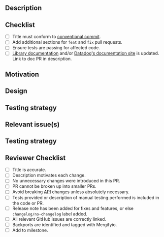 ## Description
<!-- Briefly describe the change and why it was required. -->

<!-- If this is a breaking change, explain why it is necessary. Breaking changes must append `!` after the type/scope. See https://ddtrace.readthedocs.io/en/stable/contributing.html for more details. -->

## Checklist
- [ ] Title must conform to [conventional commit](https://github.com/conventional-changelog/commitlint/tree/master/%40commitlint/config-conventional).
- [ ] Add additional sections for `feat` and `fix` pull requests.
- [ ] Ensure tests are passing for affected code.
- [ ] [Library documentation](https://github.com/DataDog/dd-trace-py/tree/1.x/docs) and/or [Datadog's documentation site](https://github.com/DataDog/documentation/) is updated. Link to doc PR in description.

<!-- Copy and paste the relevant snippet based on the type of pull request -->

<!-- START feat -->

## Motivation
<!-- Expand on why the change is required, include relevant context for reviewers -->

## Design 
<!-- Include benefits from the change as well as possible drawbacks and trade-offs -->

## Testing strategy
<!-- Describe the automated tests and/or the steps for manual testing.

<!-- END feat -->

<!-- START fix -->

## Relevant issue(s)
<!-- Link the pull request to any issues related to the fix. Use keywords for links to automate closing the issues once the pull request is merged. -->

## Testing strategy
<!-- Describe any added regression tests and/or the manual testing performed. -->

<!-- END fix -->

## Reviewer Checklist
- [ ] Title is accurate.
- [ ] Description motivates each change.
- [ ] No unnecessary changes were introduced in this PR.
- [ ] PR cannot be broken up into smaller PRs.
- [ ] Avoid breaking [API](https://ddtrace.readthedocs.io/en/stable/versioning.html#interfaces) changes unless absolutely necessary.
- [ ] Tests provided or description of manual testing performed is included in the code or PR.
- [ ] Release note has been added for fixes and features, or else `changelog/no-changelog` label added.
- [ ] All relevant GitHub issues are correctly linked.
- [ ] Backports are identified and tagged with Mergifyio.
- [ ] Add to milestone.
